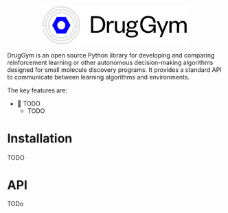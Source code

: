 <p align="center">
<img src="logo.png" alt="DrugGym Logo" title="DrugGym", width="339.25" height="88.6">
</p>

DrugGym is an open source Python library for developing and comparing reinforcement learning or other autonomous decision-making algorithms designed for small molecule discovery programs. It provides a standard API to communicate between learning algorithms and environments.

The key features are:

- 🎯 TODO
    - TODO

# Installation
TODO

# API
TODo
